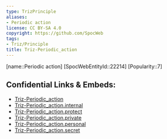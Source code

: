 ```yaml
---
type: TrizPrinciple
aliases:
- Periodic action
license: CC BY-SA 4.0
copyright: https://github.com/SpocWeb
tags: 
- Triz/Principle
title: Triz-Periodic_action
---
```

[name::Periodic action]
[SpocWebEntityId::22214]
[Popularity::7]



## Confidential Links & Embeds: 
- [Triz-Periodic_action](../../../../_public/tech/Triz/Principle/Triz-Periodic_action.md) 
- [Triz-Periodic_action.internal](../../../../_internal/tech/Triz/Principle/Triz-Periodic_action.internal.md) 
- [Triz-Periodic_action.protect](../../../../_protect/tech/Triz/Principle/Triz-Periodic_action.protect.md) 
- [Triz-Periodic_action.private](../../../../_private/tech/Triz/Principle/Triz-Periodic_action.private.md) 
- [Triz-Periodic_action.personal](../../../../_personal/tech/Triz/Principle/Triz-Periodic_action.personal.md) 
- [Triz-Periodic_action.secret](../../../../_secret/tech/Triz/Principle/Triz-Periodic_action.secret.md) 

